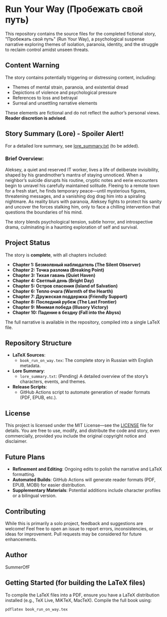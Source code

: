 # Run Your Way (Пробежать свой путь)

This repository contains the source files for the completed fictional story, "Пробежать свой путь" (Run Your Way), a psychological suspense narrative exploring themes of isolation, paranoia, identity, and the struggle to reclaim control amidst unseen threats.

## Content Warning
The story contains potentially triggering or distressing content, including:
- Themes of mental strain, paranoia, and existential dread
- Depictions of violence and psychological pressure
- References to loss and betrayal
- Surreal and unsettling narrative elements

These elements are fictional and do not reflect the author’s personal views. **Reader discretion is advised**.

## Story Summary (Lore) - Spoiler Alert!
For a detailed lore summary, see [lore_summary.txt](lore_summary.txt) (to be added).

### Brief Overview:
Aleksey, a quiet and reserved IT worker, lives a life of deliberate invisibility, shaped by his grandmother’s mantra of staying unnoticed. When a neighbor’s suicide disrupts his routine, cryptic notes and eerie encounters begin to unravel his carefully maintained solitude. Fleeing to a remote town for a fresh start, he finds temporary peace—until mysterious figures, threatening messages, and a vanishing dog drag him into a spiraling nightmare. As reality blurs with paranoia, Aleksey fights to protect his sanity and uncover the forces stalking him, only to face a chilling intervention that questions the boundaries of his mind.

The story blends psychological tension, subtle horror, and introspective drama, culminating in a haunting exploration of self and survival.

## Project Status
The story is **complete**, with all chapters included:
- **Chapter 1: Безмолвный наблюдатель (The Silent Observer)**
- **Chapter 2: Точка разлома (Breaking Point)**
- **Chapter 3: Тихая гавань (Quiet Haven)**
- **Chapter 4: Светлый день (Bright Day)**
- **Chapter 5: Остров спасения (Island of Salvation)**
- **Chapter 6: Тепло очага (Warmth of the Hearth)**
- **Chapter 7: Дружеская поддержка (Friendly Support)**
- **Chapter 8: Последний рубеж (The Last Frontier)**
- **Chapter 9: Мнимая победа (Illusory Victory)**
- **Chapter 10: Падение в бездну (Fall into the Abyss)**

The full narrative is available in the repository, compiled into a single LaTeX file.

## Repository Structure
- **LaTeX Sources**:
  - `book_run_on_way.tex`: The complete story in Russian with English metadata.
- **Lore Summary**:
  - `lore_summary.txt`: (Pending) A detailed overview of the story’s characters, events, and themes.
- **Release Scripts**:
  - GitHub Actions script to automate generation of reader formats (PDF, EPUB, etc.).

## License
This project is licensed under the MIT License—see the [LICENSE](LICENSE) file for details. You are free to use, modify, and distribute the code and story, even commercially, provided you include the original copyright notice and disclaimer.

## Future Plans
- **Refinement and Editing**: Ongoing edits to polish the narrative and LaTeX formatting.
- **Automated Builds**: GitHub Actions will generate reader formats (PDF, EPUB, MOBI) for easier distribution.
- **Supplementary Materials**: Potential additions include character profiles or a bilingual version.

## Contributing
While this is primarily a solo project, feedback and suggestions are welcome! Feel free to open an issue to report errors, inconsistencies, or ideas for improvement. Pull requests may be considered for future enhancements.

## Author
SummerOfF

## Getting Started (for building the LaTeX files)
To compile the LaTeX files into a PDF, ensure you have a LaTeX distribution installed (e.g., TeX Live, MiKTeX, MacTeX). Compile the full book using:

```bash
pdflatex book_run_on_way.tex